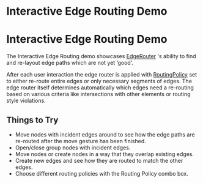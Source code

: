 <!--
 //////////////////////////////////////////////////////////////////////////////
 // @license
 // This file is part of yFiles for HTML 2.6.
 // Use is subject to license terms.
 //
 // Copyright (c) 2000-2024 by yWorks GmbH, Vor dem Kreuzberg 28,
 // 72070 Tuebingen, Germany. All rights reserved.
 //
 //////////////////////////////////////////////////////////////////////////////
-->
# Interactive Edge Routing Demo

# Interactive Edge Routing Demo

The Interactive Edge Routing demo showcases [EdgeRouter](https://docs.yworks.com/yfileshtml/#/api/EdgeRouter) 's ability to find and re-layout edge paths which are not yet ‘good’.

After each user interaction the edge router is applied with [RoutingPolicy](https://docs.yworks.com/yfileshtml/#/api/RoutingPolicy) set to either re-route entire edges or only necessary segments of edges. The edge router itself determines automatically which edges need a re-routing based on various criteria like intersections with other elements or routing style violations.

## Things to Try

- Move nodes with incident edges around to see how the edge paths are re-routed after the move gesture has been finished.
- Open/close group nodes with incident edges.
- Move nodes or create nodes in a way that they overlap existing edges.
- Create new edges and see how they are routed to match the other edges.
- Choose different routing policies with the Routing Policy combo box.
